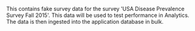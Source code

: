 This contains fake survey data for the survey 'USA Disease Prevalence Survey Fall 2015'. This data will be used to test performance in <our application> Analytics. The data is then ingested into the application database in bulk.
